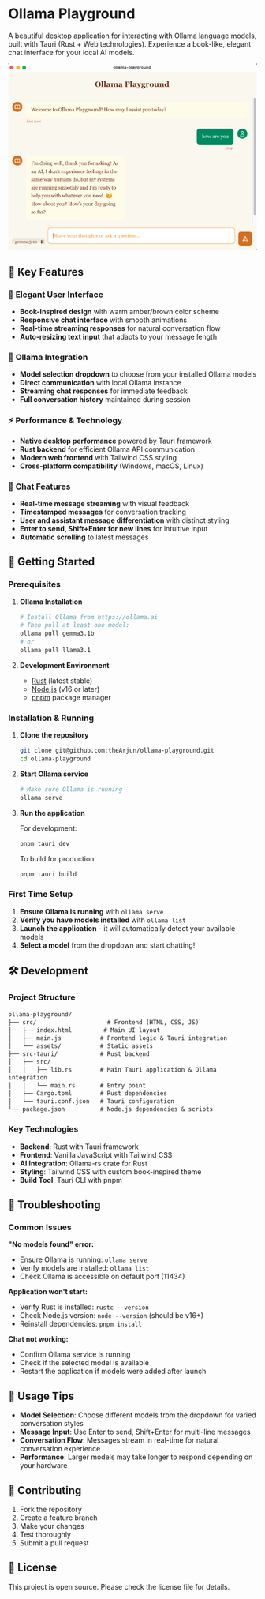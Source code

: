 # Ollama Playground

A beautiful desktop application for interacting with Ollama language models, built with Tauri (Rust + Web technologies). Experience a book-like, elegant chat interface for your local AI models.

![Ollama Playground](./assets/snapshot.png)

## 🌟 Key Features

### 🎨 **Elegant User Interface**
- **Book-inspired design** with warm amber/brown color scheme
- **Responsive chat interface** with smooth animations
- **Real-time streaming responses** for natural conversation flow
- **Auto-resizing text input** that adapts to your message length

### 🤖 **Ollama Integration**
- **Model selection dropdown** to choose from your installed Ollama models
- **Direct communication** with local Ollama instance
- **Streaming chat responses** for immediate feedback
- **Full conversation history** maintained during session

### ⚡ **Performance & Technology**
- **Native desktop performance** powered by Tauri framework
- **Rust backend** for efficient Ollama API communication
- **Modern web frontend** with Tailwind CSS styling
- **Cross-platform compatibility** (Windows, macOS, Linux)

### 💬 **Chat Features**
- **Real-time message streaming** with visual feedback
- **Timestamped messages** for conversation tracking
- **User and assistant message differentiation** with distinct styling
- **Enter to send, Shift+Enter for new lines** for intuitive input
- **Automatic scrolling** to latest messages

## 🚀 Getting Started

### Prerequisites

1. **Ollama Installation**
   ```bash
   # Install Ollama from https://ollama.ai
   # Then pull at least one model:
   ollama pull gemma3.1b
   # or
   ollama pull llama3.1
   ```

2. **Development Environment**
   - [Rust](https://rustup.rs/) (latest stable)
   - [Node.js](https://nodejs.org/) (v16 or later)
   - [pnpm](https://pnpm.io/) package manager

### Installation & Running

1. **Clone the repository**
   ```bash
   git clone git@github.com:theArjun/ollama-playground.git
   cd ollama-playground
   ```

2. **Start Ollama service**
   ```bash
   # Make sure Ollama is running
   ollama serve
   ```

3. **Run the application**
   
   For development:
   ```bash
   pnpm tauri dev
   ```
   
   To build for production:
   ```bash
   pnpm tauri build
   ```

### First Time Setup

1. **Ensure Ollama is running** with `ollama serve`
2. **Verify you have models installed** with `ollama list`
3. **Launch the application** - it will automatically detect your available models
4. **Select a model** from the dropdown and start chatting!

## 🛠️ Development

### Project Structure
```
ollama-playground/
├── src/                    # Frontend (HTML, CSS, JS)
│   ├── index.html         # Main UI layout
│   ├── main.js           # Frontend logic & Tauri integration
│   └── assets/           # Static assets
├── src-tauri/            # Rust backend
│   ├── src/
│   │   ├── lib.rs        # Main Tauri application & Ollama integration
│   │   └── main.rs       # Entry point
│   ├── Cargo.toml        # Rust dependencies
│   └── tauri.conf.json   # Tauri configuration
└── package.json          # Node.js dependencies & scripts
```

### Key Technologies
- **Backend**: Rust with Tauri framework
- **Frontend**: Vanilla JavaScript with Tailwind CSS
- **AI Integration**: Ollama-rs crate for Rust
- **Styling**: Tailwind CSS with custom book-inspired theme
- **Build Tool**: Tauri CLI with pnpm

## 🔧 Troubleshooting

### Common Issues

**"No models found" error:**
- Ensure Ollama is running: `ollama serve`
- Verify models are installed: `ollama list`
- Check Ollama is accessible on default port (11434)

**Application won't start:**
- Verify Rust is installed: `rustc --version`
- Check Node.js version: `node --version` (should be v16+)
- Reinstall dependencies: `pnpm install`

**Chat not working:**
- Confirm Ollama service is running
- Check if the selected model is available
- Restart the application if models were added after launch

## 📝 Usage Tips

- **Model Selection**: Choose different models from the dropdown for varied conversation styles
- **Message Input**: Use Enter to send, Shift+Enter for multi-line messages
- **Conversation Flow**: Messages stream in real-time for natural conversation experience
- **Performance**: Larger models may take longer to respond depending on your hardware

## 🤝 Contributing

1. Fork the repository
2. Create a feature branch
3. Make your changes
4. Test thoroughly
5. Submit a pull request

## 📄 License

This project is open source. Please check the license file for details.
